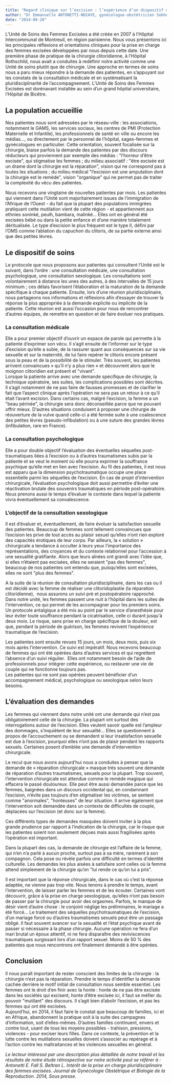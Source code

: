 ```yaml
---
title: "Regard clinique sur l’excision : l’expérience d’un dispositif de soins pluridisciplinaire"
author: "Dr Emmanuelle ANTONETTI-NDIAYE, gynécologue-obstétricien Sokhna FALL, victimologue, ethnologue Laura BELTRAN, sexologue Unité de soins des femmes excisées, Service de Gynécologie-Obstétrique du Professeur Hervé FERNANDEZ, Hôpital de Bicêtre"
date: "2014-09-20"
---
```


<div class="teaser"><p>L’Unité de Soins des Femmes Excisées a été créée en 2007 à l’Hôpital Intercommunal de Montreuil, en région parisienne. Nous vous présentons ici les principales réflexions et orientations cliniques pour la prise en charge des femmes excisées développées par nous depuis cette date. Une première phase de pratique de la chirurgie clitoridienne, à l’Hôpital Rothschild, nous avait a conduites à redéfinir notre activité comme une Unité de soins plutôt que de chirurgie. Une approche en termes de soins nous a paru mieux répondre à la demande des patientes, en s’appuyant sur les constats de la consultation médicale et en systématisant la pluridisciplinarité de l’accompagnement. L’Unité de Soins des Femmes Excisées est dorénavant installée au sein d’un grand hôpital universitaire, l’Hôpital de Bicêtre.</p></div>

## La population accueillie

Nos patientes nous sont adressées par le réseau-ville : les associations, notamment le GAMS, les services sociaux, les centres de PMI (Protection Maternelle et Infantile), les professionnels de santé en ville ou encore les médias…, ou directement par le personnel de l’hôpital, sages-femmes et gynécologues en particulier. Cette orientation, souvent focalisée sur la chirurgie, biaise parfois la demande des patientes par des discours réducteurs qui proviennent par exemple des médias : "l’horreur d’être excisée", qui stigmatise les femmes ; du milieu associatif : "être excisée est un drame dont la chirurgie est la réparation", vision qui ne correspond pas à toutes les situations ; du milieu médical "l’excision est une amputation dont la chirurgie est le remède", vision "organique" qui ne permet pas de traiter la complexité du vécu des patientes.

Nous recevons une vingtaine de nouvelles patientes par mois. Les patientes qui viennent dans l’Unité sont majoritairement issues de l’immigration de l’Afrique de l’Ouest - du fait que la plupart des populations immigrées pratiquant cette mutilation vient de cette région - et appartiennent aux ethnies soninké, peulh, bambara, malinké… Elles ont en général été excisées bébé ou dans la petite enfance et d’une manière totalement déritualisée. Le type d’excision le plus fréquent est le type II, défini par l’OMS comme l’ablation du capuchon du clitoris, de sa partie externe ainsi que des petites lèvres.

## Le dispositif de soins

Le protocole que nous proposons aux patientes qui consultent l’Unité est le suivant, dans l’ordre : une consultation médicale, une consultation psychologique, une consultation sexologique. Les consultations sont volontairement à distance les unes des autres, à des intervalles de 15 jours minimum ; ces délais favorisent l’élaboration et la maturation de la demande spécifique à chaque patiente. Ensuite, lors d’une réunion pluridisciplinaire, nous partageons nos informations et réflexions afin d’essayer de trouver la réponse la plus appropriée à la demande explicite ou implicite de la patiente. Cette réunion est aussi l’occasion pour nous de rencontrer d’autres équipes, de remettre en question et de faire évoluer nos pratiques.

### La consultation médicale

Elle a pour premier objectif d’ouvrir un espace de parole qui permette à la patiente d’exprimer son vécu. Il s’agit ensuite de l’informer sur le type d’excision qu’elle a subie, de la rassurer quant aux conséquences sur sa vie sexuelle et sur la maternité, de lui faire repérer le clitoris encore présent sous la peau et de la possibilité de le stimuler. Très souvent, les patientes arrivent convaincues « qu’il n’y a plus rien » et découvrent alors que le moignon clitoridien est présent et "vivant".  
Lorsque la patiente arrive avec une demande spécifique de chirurgie, la technique opératoire, ses suites, les complications possibles sont décrites. Il s’agit notamment de ne pas faire de fausses promesses et de clarifier le fait que l’aspect clinique après l’opération ne sera pas un retour à ce qu’il était l’avant excision. Dans certains cas, malgré l’excision, la femme a un "beau périnée", la chirurgie sera donc déconseillée parce que ne pouvant offrir mieux. D’autres situations conduisent à proposer une chirurgie de réouverture de la vulve quand celle-ci a été fermée suite à une coalescence des petites lèvres (pseudo-infibulation) ou à une suture des grandes lèvres (infibulation, rare en France).

### La consultation psychologique

Elle a pour double objectif l’évaluation des éventuelles séquelles post-traumatiques liées à l’excision ou à d’autres traumatismes subis par la patiente et se veut le moment où elle pourra exprimer la souffrance psychique qu’elle met en lien avec l’excision. Au fil des patientes, il est nous est apparu que la dimension psychotraumatique occupe une place essentielle parmi les séquelles de l’excision. En cas de projet d’intervention chirurgicale, l’évaluation psychologique doit aussi permettre d’éviter une réactivation brutale des souvenirs traumatiques en période post-opératoire. Nous prenons aussi le temps d’évaluer le contexte dans lequel la patiente vivra éventuellement sa convalescence.

### L’objectif de la consultation sexologique

Il est d’évaluer et, éventuellement, de faire évoluer la satisfaction sexuelle des patientes. Beaucoup de femmes sont tellement convaincues que l’excision les prive de tout accès au plaisir sexuel qu’elles n’ont rien exploré des capacités érotiques de leur corps. Par ailleurs, la « solution » chirurgicale a tendance à occulter à leurs yeux l’importance des représentations, des croyances et du contexte relationnel pour l’accession à une sexualité gratifiante. Alors que leurs aînées ont grandi avec l’idée que, si elles n’étaient pas excisées, elles ne seraient "pas des femmes", beaucoup de nos patientes ont entendu que, puisqu’elles sont excisées, elles ne sont "plus des femmes".

A la suite de la réunion de consultation pluridisciplinaire, dans les cas ou il est décidé avec la femme de réaliser une clitoridoplastie (la réparation clitoridienne),  nous assurons un suivi pré et postopératoire rapproché. Dans notre unité, les femmes passent une nuit à l’hôpital dans les suites de l'intervention, ce qui permet de les accompagner pour les premiers soins. Un protocole antalgique a été mis au point par le service d’anesthésie pour leur éviter toute souffrance pendant la cicatrisation, celle ci durant jusqu'à deux mois. Le risque, sans prise en charge spécifique de la douleur, est que, pendant la période de guérison, les femmes revivent l’expérience traumatique de l’excision.

Les patientes sont ensuite revues 15 jours, un mois, deux mois, puis six mois après l’intervention. Ce suivi est impératif. Nous recevons beaucoup de femmes qui ont été opérées dans d’autres services et qui regrettent l’absence d’un suivi régulier.  Elles ont notamment besoin de l’aide de professionnels pour intégrer cette expérience, ou restaurer une vie de couple qui ne fonctionne toujours pas.  
Les patientes qui ne sont pas opérées peuvent bénéficier d’un accompagnement médical, psychologique ou sexologique selon leurs besoins.

## L’évaluation des demandes

Les femmes qui viennent dans notre unité ont une demande qui n’est pas obligatoirement celle de la chirurgie. La plupart ont surtout des interrogations autour de l’excision. Elles veulent savoir quelle est l’ampleur des dommages, s’inquiètent de leur sexualité… Elles se questionnent à propos de l’accouchement ou se demandent si leur insatisfaction sexuelle est due à l’excision, pourquoi elles n’ont pas de plaisir pendant les rapports sexuels. Certaines posent d’emblée une demande d’intervention chirurgicale.

Le recul que nous avons aujourd’hui nous a conduites à penser que la demande de « réparation chirurgicale » masque très souvent une demande de réparation d’autres traumatismes, sexuels pour la plupart. Trop souvent, l’intervention chirurgicale est attendue comme le remède magique qui effacera le passé douloureux. Elle peut être aussi demandée parce que les femmes, baignées dans un discours occidental qui, en condamnant l’excision, n’évite pas toujours d’en stigmatiser les victimes, se sentent comme "anormales", "honteuses" de leur situation. Il arrive également que l’intervention soit demandée dans un contexte de difficultés de couple, déplacées sur l’excision (et donc sur la femme).

Ces différents types de demandes masquées doivent inviter à la plus grande prudence par rapport à l’indication de la chirurgie, car le risque que les patientes soient non seulement déçues mais aussi fragilisées après l’opération est important.

Dans la plupart des cas, la demande de chirurgie est l’affaire de la femme, qui n’en n’a parlé à aucun proche, surtout pas à sa mère, rarement à son compagnon. Cela pose ou révèle parfois une difficulté en termes d’identité culturelle. Les demandes les plus aisées à satisfaire sont celles où la femme attend simplement de la chirurgie qu’on "lui rende ce qu’on lui a pris".

Il est important que la réponse chirurgicale, dans le cas où c’est la réponse adaptée, ne vienne pas trop vite. Nous tenons à prendre le temps, avant l’intervention, de laisser parler les femmes et de les écouter. Certaines vont découvrir, grâce à la prise en charge sexologique, qu’elles n’ont pas besoin de passer par la chirurgie pour avoir des orgasmes. Parfois, le manque de désir vient d’autre chose : le conjoint néglige les préliminaires, le mariage a été forcé… Le traitement des séquelles psychotraumatiques de l’excision, d’un mariage forcé ou d’autres traumatismes sexuels peut être un passage obligé. Il faut souvent avancer sur la sexualité et l’état psychique avant de passer si nécessaire à la phase chirurgie. Aucune opération ne fera d’un mari brutal un époux attentif, ni ne fera disparaître des reviviscences traumatiques surgissant lors d’un rapport sexuel. Moins de 50 % des patientes que nous rencontrons ont finalement demandé à être opérées.

## Conclusion

Il nous paraît important de rester conscient des limites de la chirurgie : la chirurgie n’est pas la réparation. Prendre le temps d’identifier la demande cachée derrière le motif initial de consultation nous semble essentiel. Les femmes ont le droit d’en finir avec la honte : honte de ne pas être excisée dans les sociétés qui excisent, honte d’être excisée ici, il faut se méfier du pouvoir "mutilant" des discours. Il s’agit bien d’abolir l’excision, et pas les femmes qui ont été excisées.  
Aujourd’hui, en 2014, il faut faire le constat que beaucoup de familles, ici et en Afrique, abandonnent la pratique soit à la suite des campagnes d’information, soit d’elles-mêmes. D’autres familles continuent, envers et contre tout, usant de tous les moyens possibles - trahison, pressions, violences - pour exciser leurs filles. Dans ce contexte, la prévention et la lutte contre les mutilations sexuelles doivent s’associer au repérage et à l’action contre les maltraitances et les violences sexuelles en général.

*Le lecteur intéressé par une description plus détaillée de notre travail et les résultats de notre étude rétrospective sur notre activité peut se référer à : Antonetti E. Fall S. Beltran L. Intérêt de la prise en charge pluridisciplinaire des femmes excisées. Journal de Gynécologie Obstétrique et Biologie de la Reproduction. 2014, Sous presse.*
